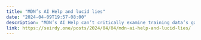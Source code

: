 ```yaml
---
title: "MDN’s AI Help and lucid lies"
date: "2024-04-09T19:57-08:00"
description: "MDN’s AI Help can’t critically examine training data’s gaps, biases, and unrelated topics. It’s a useful demonstration of LLMs’ uncorrectable lucid lies."
link: https://seirdy.one/posts/2024/04/04/mdn-ai-help-and-lucid-lies/
---
```

